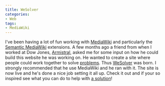 ```yaml
---
title: WeSolver
categories:
- Web
tags:
- MediaWiki
---
```


I've been having a lot of fun working with [MediaWiki](http://www.mediawiki.org/wiki/MediaWiki) and particularly the [Semantic MediaWiki](http://semantic-mediawiki.org/) extensions. A few months ago a friend from when I worked at Dow Jones, [Armistral](http://www.wesolver.org/wiki/User:Armistral), asked me for some input on how he could build this website he was working on. He wanted to create a site where people could work together to solve [problems](http://www.wesolver.org/wiki/Category:Problems). Thus [WeSolver](http://www.wesolver.org/wiki/Main_Page) was born. I strongly recommended that he use MediaWiki and he ran with it. The site is now live and he's done a nice job setting it all up. Check it out and if your so inspired see what you can do to help with [a solution](http://www.wesolver.org/wiki/Category:Solutions)!
